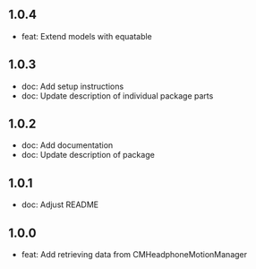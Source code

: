 ## 1.0.4

- feat: Extend models with equatable

## 1.0.3

- doc: Add setup instructions
- doc: Update description of individual package parts

## 1.0.2

- doc: Add documentation
- doc: Update description of package

## 1.0.1

- doc: Adjust README

## 1.0.0

- feat: Add retrieving data from CMHeadphoneMotionManager
